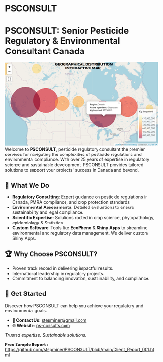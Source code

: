 # PSCONSULT
 # PSCONSULT: Senior Pesticide Regulatory & Environmental Consultant Canada  
![My Image](https://github.com/stepminer/PSCONSULT/blob/main/distribution_map.png)
Welcome to **PSCONSULT**, pesticide regulatory consultant the premier services for navigating the complexities of pesticide regulations and environmental compliance. With over 25 years of expertise in regulatory science and sustainable development, PSCONSULT provides tailored solutions to support your projects' success in Canada and beyond.  

## 🌱 What We Do  
- **Regulatory Consulting**: Expert guidance on pesticide regulations in Canada, PMRA compliance, and crop protection standards.  
- **Environmental Assessments**: Detailed evaluations to ensure sustainability and legal compliance.  
- **Scientific Expertise**: Solutions rooted in crop science, phytopathology, epidemiology & Statistics.  
- **Custom Software**: Tools like **EcoPheno** & **Shiny Apps** to streamline environmental and regulatory data management. We deliver custom Shiny Apps. 

## 🏆 Why Choose PSCONSULT?  
- Proven track record in delivering impactful results.  
- International leadership in regulatory projects.  
- Commitment to balancing innovation, sustainability, and compliance.  

## 🔗 Get Started  
Discover how PSCONSULT can help you achieve your regulatory and environmental goals.  

- 📧 **Contact Us**: stepminer@gmail.com  
- 🌐 **Website**: [ps-consults.com](https://ps-consults.com)  

_Trusted expertise. Sustainable solutions._

**Free Sample Report** : https://github.com/stepminer/PSCONSULT/blob/main/Client_Report_001.html
